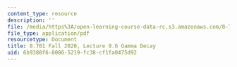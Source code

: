 ```yaml
---
content_type: resource
description: ''
file: /media/https%3A/open-learning-course-data-rc.s3.amazonaws.com/8-701-introduction-to-nuclear-and-particle-physics-fall-2020/6b9388f680865219fc38cf1fa0475d92_MIT8_701f20_lec9.6.pdf
file_type: application/pdf
resourcetype: Document
title: 8.701 Fall 2020, Lecture 9.6 Gamma Decay
uid: 6b9388f6-8086-5219-fc38-cf1fa0475d92
---
```

